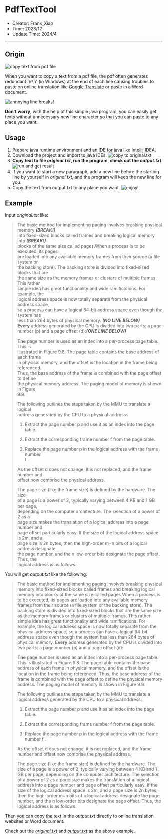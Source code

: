 # PdfTextTool

* Creator: Frank_Xiao
* Time: 2023/12
* Update Time: 2024/4

---

## Origin

![copy text from pdf file](./res/copy_from_pdf.png "copy from pdf")

When you want to copy a text from a pdf file, the pdf often generates redundant '\r\n' (in Windows) at the end of each
line causing troubles to paste on online translation like [Google Translate](https://translate.google.com/) or paste in
a Word document.

![annoying line breaks!](./res/problem_translate.google.com.jpeg "annoying line breaks")

**Don't worry**, with the help of this simple java program, you can easily get texts without unnecessary
new line character so that you can paste to any place you want.

## Usage

1. Prepare java runtime environment and an IDE for java like [Intellij IDEA](https://www.jetbrains.com/idea/).
2. Download the project and import to java IDEs.
   ![copy to original.txt](./res/copy_to_original_txt.png)
3. **Copy text to file _original.txt_, run the program, check out the _output.txt_**
   ![run and get result](./res/run_get_result.png)
5. If you want to start a new paragraph, add a new line before the starting line by yourself in
   _original.txt_, and the program will keep the new line for you.
6. Copy the text from output.txt to any place you want.
   ![enjoy!](./res/enjoy.jpeg)

## Example

Input _original.txt_ like:
> The basic method for implementing paging involves breaking physical memory **_(BREAK!)_**\
> into fixed-sized blocks called frames and breaking logical memory into **_(BREAK!)_**\
> blocks of the same size called pages.When a process is to be executed, its pages\
> are loaded into any available memory frames from their source (a file system or\
> the backing store). The backing store is divided into fixed-sized blocks that are\
> the same size as the memory frames or clusters of multiple frames. This rather\
> simple idea has great functionality and wide ramifications. For example, the\
> logical address space is now totally separate from the physical address space,\
> so a process can have a logical 64-bit address space even though the system has\
> less than 264 bytes of physical memory. _**(NO LINE BELOW)**_\
> **Every** address generated by the CPU is divided into two parts: a page\
> number (p) and a page offset (d):_**(ONE LINE BELOW)**_
>
> **The** page number is used as an index into a per-process page table. This is\
> illustrated in Figure 9.8. The page table contains the base address of each frame\
> in physical memory, and the offset is the location in the frame being referenced.\
> Thus, the base address of the frame is combined with the page offset to define\
> the physical memory address. The paging model of memory is shown in Figure\
> 9.9.
>
>The following outlines the steps taken by the MMU to translate a logical\
> address generated by the CPU to a physical address:
>
> 1. Extract the page number p and use it as an index into the page table.
>
>
> 2. Extract the corresponding frame number f from the page table.
>
>
> 3. Replace the page number p in the logical address with the frame number\
     f .
>
> As the offset d does not change, it is not replaced, and the frame number and\
> offset now comprise the physical address.
>
> The page size (like the frame size) is defined by the hardware. The size\
> of a page is a power of 2, typically varying between 4 KB and 1 GB per page,\
> depending on the computer architecture. The selection of a power of 2 as a\
> page size makes the translation of a logical address into a page number and\
> page offset particularly easy. If the size of the logical address space is 2m, and a\
> page size is 2n bytes, then the high-order m−n bits of a logical address designate\
> the page number, and the n low-order bits designate the page offset. Thus, the\
> logical address is as follows:

You will get _output.txt_ like the following:

> The basic method for implementing paging involves breaking physical memory into fixed-sized blocks called frames and
> breaking logical memory into blocks of the same size called pages.When a process is to be executed, its pages are
> loaded into any available memory frames from their source (a file system or the backing store). The backing store is
> divided into fixed-sized blocks that are the same size as the memory frames or clusters of multiple frames. This
> rather simple idea has great functionality and wide ramifications. For example, the logical address space is now
> totally separate from the physical address space, so a process can have a logical 64-bit address space even though the
> system has less than 264 bytes of physical memory. **Every** address generated by the CPU is divided into two parts: a
> page number (p) and a page offset (d):
>
> **The** page number is used as an index into a per-process page table. This is illustrated in Figure 9.8. The page
> table contains the base address of each frame in physical memory, and the offset is the location in the frame being
> referenced. Thus, the base address of the frame is combined with the page offset to define the physical memory
> address.
> The paging model of memory is shown in Figure 9.9.
>
> The following outlines the steps taken by the MMU to translate a logical address generated by the CPU to a physical
> address:
>
>
>1. Extract the page number p and use it as an index into the page table.
>
>
>2. Extract the corresponding frame number f from the page table.
>
>
>3. Replace the page number p in the logical address with the frame number f .
>
>As the offset d does not change, it is not replaced, and the frame number and offset now comprise the physical address.
>
>The page size (like the frame size) is defined by the hardware. The size of a page is a power of 2, typically varying
> between 4 KB and 1 GB per page, depending on the computer architecture. The selection of a power of 2 as a page size
> makes the translation of a logical address into a page number and page offset particularly easy. If the size of the
> logical address space is 2m, and a page size is 2n bytes, then the high-order m−n bits of a logical address designate
> the page number, and the n low-order bits designate the page offset. Thus, the logical address is as follows:

Then you can copy the text in the _output.txt_ directly to online translation websites or Word document.

Check out the [_original.txt_](./original.txt) and [_output.txt_](./output.txt) as the above example.

